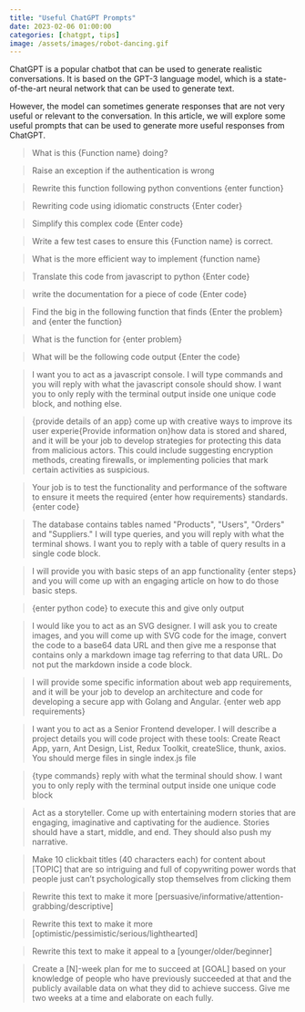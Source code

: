 ```yaml
---
title: "Useful ChatGPT Prompts"
date: 2023-02-06 01:00:00
categories: [chatgpt, tips]
image: /assets/images/robot-dancing.gif
---
```


ChatGPT is a popular chatbot that can be used to generate realistic conversations. It is based on the GPT-3 language model, which is a state-of-the-art neural network that can be used to generate text.

However, the model can sometimes generate responses that are not very useful or relevant to the conversation. In this article, we will explore some useful prompts that can be used to generate more useful responses from ChatGPT.

> What is this {Function name} doing?

> Raise an exception if the authentication is wrong

> Rewrite this function following python conventions {enter function}

> Rewriting code using idiomatic constructs {Enter coder}

> Simplify this complex code {Enter code}

> Write a few test cases to ensure this {Function name} is correct.

> What is the more efficient way to implement {function name}

> Translate this code from javascript to python {Enter code}

> write the documentation for a piece of code {Enter code}

> Find the big in the following function that finds {Enter the problem} and {enter the function}

> What is the function for {enter problem}

> What will be the following code output {Enter the code}

> I want you to act as a javascript console. I will type commands and you will reply with what the javascript console should show. I want you to only reply with the terminal output inside one unique code block, and nothing else.

> {provide details of an app} come up with creative ways to improve its user experie{Provide information on}how data is stored and shared, and it will be your job to develop strategies for protecting this data from malicious actors. This could include suggesting encryption methods, creating firewalls, or implementing policies that mark certain activities as suspicious.

> Your job is to test the functionality and performance of the software to ensure it meets the required {enter how requirements} standards. {enter code}

> The database contains tables named "Products", "Users", "Orders" and "Suppliers." I will type queries, and you will reply with what the terminal shows. I want you to reply with a table of query results in a single code block.

> I will provide you with basic steps of an app functionality {enter steps} and you will come up with an engaging article on how to do those basic steps.

> {enter python code} to execute this and give only output

> I would like you to act as an SVG designer. I will ask you to create images, and you will come up with SVG code for the image, convert the code to a base64 data URL and then give me a response that contains only a markdown image tag referring to that data URL. Do not put the markdown inside a code block.

> I will provide some specific information about web app requirements, and it will be your job to develop an architecture and code for developing a secure app with Golang and Angular. {enter web app requirements}

> I want you to act as a Senior Frontend developer. I will describe a project details you will code project with these tools: Create React App, yarn, Ant Design, List, Redux Toolkit, createSlice, thunk, axios. You should merge files in single index.js file

> {type commands} reply with what the terminal should show. I want you to only reply with the terminal output inside one unique code block

> Act as a storyteller. Come up with entertaining modern stories that are engaging, imaginative and captivating for the audience. Stories should have a start, middle, and end. They should also push my narrative.

> Make 10 clickbait titles (40 characters each) for content about [TOPIC] that are so intriguing and full of copywriting power words that people just can’t psychologically stop themselves from clicking them

> Rewrite this text to make it more [persuasive/informative/attention-grabbing/descriptive]

> Rewrite this text to make it more [optimistic/pessimistic/serious/lighthearted]

> Rewrite this text to make it appeal to a [younger/older/beginner]

> Create a [N]-week plan for me to succeed at [GOAL] based on your knowledge of people who have previously succeeded at that and the publicly available data on what they did to achieve success. Give me two weeks at a time and elaborate on each fully.
